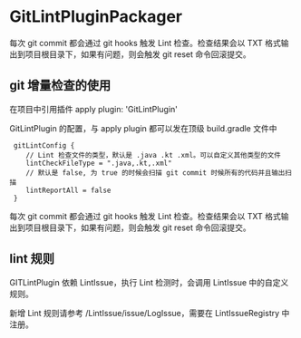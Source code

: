 # GitLintPluginPackager

每次 git commit 都会通过 git hooks 触发 Lint 检查。检查结果会以 TXT 格式输出到项目根目录下，如果有问题，则会触发 git reset 命令回滚提交。

## git 增量检查的使用

在项目中引用插件 apply plugin: 'GitLintPlugin'

GitLintPlugin 的配置，与 apply plugin 都可以发在顶级 build.gradle 文件中

     gitLintConfig {
        // Lint 检查文件的类型，默认是 .java .kt .xml。可以自定义其他类型的文件
        lintCheckFileType = ".java,.kt,.xml" 
        // 默认是 false, 为 true 的时候会扫描 git commit 时候所有的代码并且输出扫描
        lintReportAll = false 
     } 
每次 git commit 都会通过 git hooks 触发 Lint 检查。检查结果会以 TXT 格式输出到项目根目录下，如果有问题，则会触发 git reset 命令回滚提交。


## lint 规则

GITLintPlugin 依赖 LintIssue，执行 Lint 检测时，会调用 LintIssue 中的自定义规则。

新增 Lint 规则请参考 /LintIssue/issue/LogIssue，需要在 LintIssueRegistry 中注册。